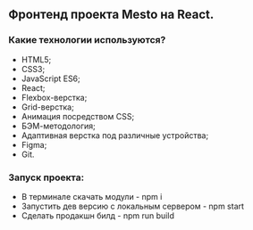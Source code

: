 <h2>Фронтенд проекта Mesto на React.</h2>

<h3>Какие технологии используются?</h3>
<ul>
<li>HTML5;</li>
<li>CSS3;</li>   
<li>JavaScript ES6;</li>
<li>React;</li>
<li>Flexbox-верстка;</li>
<li>Grid-верстка;</li>
<li>Анимация посредством CSS;</li>
<li>БЭМ-методология;</li>
<li>Адаптивная верстка под различные устройства;</li>
<li>Figma;</li>
<li>Git.</li>
</ul>

<h3>Запуск проекта:</h3>
<ul>
<li>В терминале скачать модули - npm i</li>
<li>Запустить дев версию с локальным сервером - npm start</li>
<li>Сделать продакшн билд - npm run build</li>
</ul>
